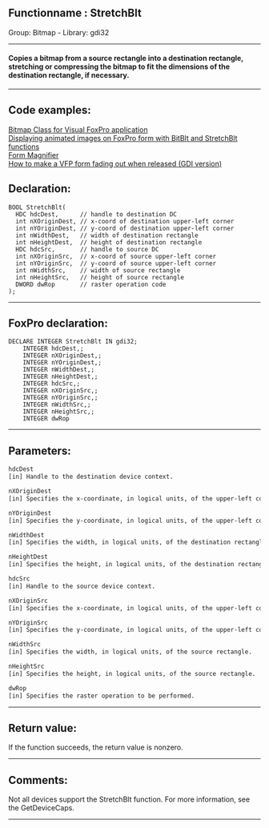 <link rel="stylesheet" type="text/css" href="../../css/win32api.css">  
<link rel="stylesheet" href="https://cdnjs.cloudflare.com/ajax/libs/font-awesome/4.7.0/css/font-awesome.min.css">

## Functionname : StretchBlt
Group: Bitmap - Library: gdi32    
***  


#### Copies a bitmap from a source rectangle into a destination rectangle, stretching or compressing the bitmap to fit the dimensions of the destination rectangle, if necessary.
***  


## Code examples:
[Bitmap Class for Visual FoxPro application](../../samples/sample_295.md)  
[Displaying animated images on FoxPro form with BitBlt and StretchBlt functions](../../samples/sample_355.md)  
[Form Magnifier](../../samples/sample_414.md)  
[How to make a VFP form fading out when released (GDI version)](../../samples/sample_528.md)  

## Declaration:
```foxpro  
BOOL StretchBlt(
  HDC hdcDest,      // handle to destination DC
  int nXOriginDest, // x-coord of destination upper-left corner
  int nYOriginDest, // y-coord of destination upper-left corner
  int nWidthDest,   // width of destination rectangle
  int nHeightDest,  // height of destination rectangle
  HDC hdcSrc,       // handle to source DC
  int nXOriginSrc,  // x-coord of source upper-left corner
  int nYOriginSrc,  // y-coord of source upper-left corner
  int nWidthSrc,    // width of source rectangle
  int nHeightSrc,   // height of source rectangle
  DWORD dwRop       // raster operation code
);  
```  
***  


## FoxPro declaration:
```foxpro  
DECLARE INTEGER StretchBlt IN gdi32;
	INTEGER hdcDest,;
	INTEGER nXOriginDest,;
	INTEGER nYOriginDest,;
	INTEGER nWidthDest,;
	INTEGER nHeightDest,;
	INTEGER hdcSrc,;
	INTEGER nXOriginSrc,;
	INTEGER nYOriginSrc,;
	INTEGER nWidthSrc,;
	INTEGER nHeightSrc,;
	INTEGER dwRop  
```  
***  


## Parameters:
```txt  
hdcDest
[in] Handle to the destination device context.

nXOriginDest
[in] Specifies the x-coordinate, in logical units, of the upper-left corner of the destination rectangle.

nYOriginDest
[in] Specifies the y-coordinate, in logical units, of the upper-left corner of the destination rectangle.

nWidthDest
[in] Specifies the width, in logical units, of the destination rectangle.

nHeightDest
[in] Specifies the height, in logical units, of the destination rectangle.

hdcSrc
[in] Handle to the source device context.

nXOriginSrc
[in] Specifies the x-coordinate, in logical units, of the upper-left corner of the source rectangle.

nYOriginSrc
[in] Specifies the y-coordinate, in logical units, of the upper-left corner of the source rectangle.

nWidthSrc
[in] Specifies the width, in logical units, of the source rectangle.

nHeightSrc
[in] Specifies the height, in logical units, of the source rectangle.

dwRop
[in] Specifies the raster operation to be performed.  
```  
***  


## Return value:
If the function succeeds, the return value is nonzero.  
***  


## Comments:
Not all devices support the StretchBlt function. For more information, see the GetDeviceCaps.  
  
***  

